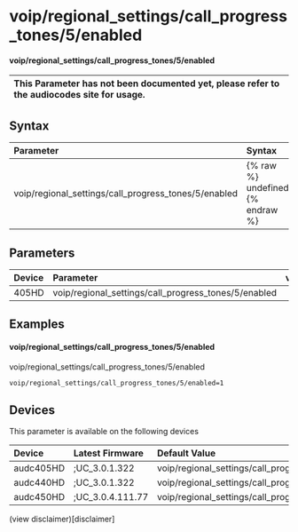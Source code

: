 ﻿---
description: voip/regional_settings/call_progress_tones/5/enabled
search: false
---

# voip/regional_settings/call_progress_tones/5/enabled

#### voip/regional_settings/call_progress_tones/5/enabled


| This Parameter has not been documented yet, please refer to the audiocodes site for usage.  |
| :--- |

## Syntax
| Parameter | Syntax |
| :--- | :--- |
|voip/regional_settings/call_progress_tones/5/enabled | {% raw %} undefined {% endraw %} |

## Parameters
|Device|Parameter|value|Description|
|:---|:---|:---|:---|
| 405HD | voip/regional_settings/call_progress_tones/5/enabled |  |  |

## Examples
#### voip/regional_settings/call_progress_tones/5/enabled

voip/regional_settings/call_progress_tones/5/enabled

```
voip/regional_settings/call_progress_tones/5/enabled=1
```

## Devices
This parameter is available on the following devices

| Device | Latest Firmware | Default Value |
|:---|:---|:---|
| audc405HD | ;UC_3.0.1.322 | voip/regional_settings/call_progress_tones/5/enabled=1 
| audc440HD | ;UC_3.0.1.322 | voip/regional_settings/call_progress_tones/5/enabled=1 
| audc450HD | ;UC_3.0.4.111.77 | voip/regional_settings/call_progress_tones/5/enabled=1 

(view disclaimer)[disclaimer]
